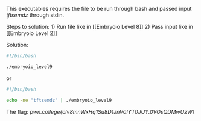 This executables requires the file to be run through bash and passed input *tftsemdz* through stdin.

Steps to solution:
	1) Run file like in [[Embryoio Level 8]]
	2) Pass input like in [[Embryoio Level 2]]

Solution:
```bash
#!/bin/bash

./embryoio_level9
```
or
```bash
#!/bin/bash

echo -ne "tftsemdz" | ./embryoio_level9
```

The flag:
	*pwn.college{olv8mnWxHq1Su8D1JnV0IYT0JUY.0VOsQDMwUzW}*